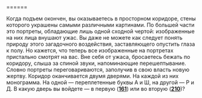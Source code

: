 ======

Когда подъем окончен, вы оказываетесь в просторном коридоре, стены которого украшены самыми различными картинами. По большей части это портреты, обладающие лишь одной сходной чертой: изображенные на них лица внушают ужас. Вы даже не можете как следует понять природу этого загадочного воздействия, заставляющего опустить глаза к полу. Но кажется, что теперь все изображенные на портретах пристально смотрят на вас. Вне себя от ужаса, бросаетесь бежать по коридору, слыша за спиной звуки, напоминающие перешептывание. Словно портреты переговариваются, заполучив в свою власть новую жертву. Коридор оканчивается двумя дверями. На каждой из них монограмма. На одной — переплетенные буквы А и Ш, на другой — Р и Д. В какую дверь вы войдете — в первую ([**161**](#n_161)) или во вторую ([**210**](#n_210))?

